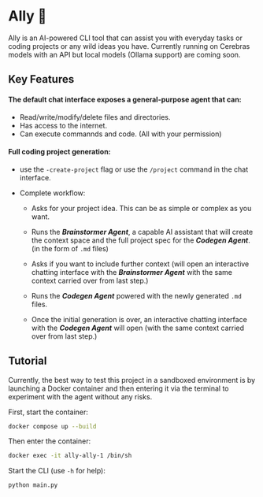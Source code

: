 # Ally 🗿

Ally is an AI-powered CLI tool that can assist you with everyday tasks or coding projects or any wild ideas you have.
Currently running on Cerebras models with an API but local models (Ollama support) are coming soon.

## Key Features

#### The default chat interface exposes a general-purpose agent that can:
- Read/write/modify/delete files and directories.
- Has access to the internet.
- Can execute commannds and code. (All with your permission)

#### Full coding project generation:
- use the `-create-project` flag or use the `/project` command in the chat interface.

- Complete workflow:
    - Asks for your project idea. This can be as simple or complex as you want.

    - Runs the ***Brainstormer Agent***, a capable AI assistant that will create the context space and the full project spec for the ***Codegen Agent***. (in the form of `.md` files)

    - Asks if you want to include further context (will open an interactive chatting interface with the ***Brainstormer Agent*** with the same context carried over from last step.)

    - Runs the ***Codegen Agent*** powered with the newly generated `.md` files.

    - Once the initial generation is over, an interactive chatting interface with the ***Codegen Agent*** will open (with the same context carried over from last step.)

## Tutorial

Currently, the best way to test this project in a sandboxed environment is by launching a Docker container and then entering it via the terminal to experiment with the agent without any risks.

First, start the container:
```bash
docker compose up --build
```

Then enter the container:
```bash
docker exec -it ally-ally-1 /bin/sh
```

Start the CLI (use `-h` for help):
```bash
python main.py
```

